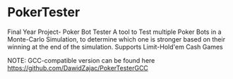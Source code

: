 # PokerTester
Final Year Project- Poker Bot Tester
A tool to Test multiple Poker Bots in a Monte-Carlo Simulation, to determine which one is stronger 
based on their winning at the end of the simulation.
Supports Limit-Hold'em Cash Games


NOTE: GCC-compatible version can be found here https://github.com/DawidZajac/PokerTesterGCC 
